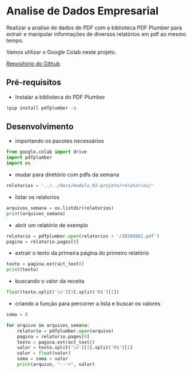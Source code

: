 # Analise de Dados Empresarial

Realizar a analise de dados de PDF com a biblioteca PDF Plumber para extrair e manipular informações de diversos relatórios em pdf ao mesmo tempo.

Vamos utilizar o Google Colab neste projeto.

[Repositório do Github](https://github.com/BrunoDorea/sigmoidal-bootcamp-python)

## Pré-requisitos

- Instalar a biblioteca do PDF Plumber

```bash
!pip install pdfplumber -q
```

## Desenvolvimento

- importando os pacotes necessários

```python
from google.colab import drive
import pdfplumber
import os
```

- mudar para diretório com pdfs da semana

```python
relatorios = '../../docs/modulo_02-projeto/relatorios/'
```

- listar os relatorios

```python
arquivos_semana = os.listdir(relatorios)
print(arquivos_semana)
```

- abrir um relatório de exemplo

```python
relatorio = pdfplumber.open(relatorios + '/20200801.pdf')
pagina = relatorio.pages[0]
```

- extrair o texto da primeira página do primeiro relatório

```python
texto = pagina.extract_text()
print(texto)
```

- buscando o valor da receita

```python
float(texto.split('\n')[3].split('R$')[1])
```

- criando a função para percorrer a lista e buscar os valores

```python
soma = 0

for arquivo in arquivos_semana:
    relatorio = pdfplumber.open(arquivo)
    pagina = relatorio.pages[0]
    texto = pagina.extract_text()
    valor = texto.split('\n')[3].split('R$')[1]
    valor = float(valor)
    soma = soma + valor
    print(arquivo, "--->", valor)
```
